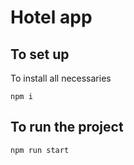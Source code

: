 # Hotel app
## To set up
To install all necessaries
```
npm i
```

## To run the project
```
npm run start
```